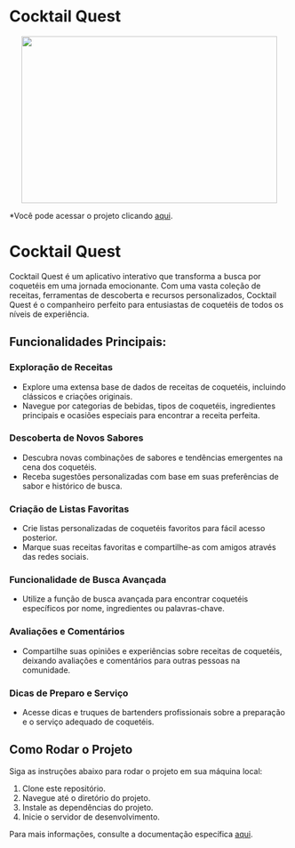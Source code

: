 # Cocktail Quest

<p align="center">
  <img width="460" height="300" src="https://github.com/Rafael-Lee1/Icons/blob/e265ad671364023fa67815a0962c01174ed8211f/Cocktails.png">
</p>

*Você pode acessar o projeto clicando <a href="https://cocktels-quest-react-production.up.railway.app/">aqui</a>.</p>

# Cocktail Quest

Cocktail Quest é um aplicativo interativo que transforma a busca por coquetéis em uma jornada emocionante. Com uma vasta coleção de receitas, ferramentas de descoberta e recursos personalizados, Cocktail Quest é o companheiro perfeito para entusiastas de coquetéis de todos os níveis de experiência.

## Funcionalidades Principais:

### Exploração de Receitas
- Explore uma extensa base de dados de receitas de coquetéis, incluindo clássicos e criações originais.
- Navegue por categorias de bebidas, tipos de coquetéis, ingredientes principais e ocasiões especiais para encontrar a receita perfeita.

### Descoberta de Novos Sabores
- Descubra novas combinações de sabores e tendências emergentes na cena dos coquetéis.
- Receba sugestões personalizadas com base em suas preferências de sabor e histórico de busca.

### Criação de Listas Favoritas
- Crie listas personalizadas de coquetéis favoritos para fácil acesso posterior.
- Marque suas receitas favoritas e compartilhe-as com amigos através das redes sociais.

### Funcionalidade de Busca Avançada
- Utilize a função de busca avançada para encontrar coquetéis específicos por nome, ingredientes ou palavras-chave.

### Avaliações e Comentários
- Compartilhe suas opiniões e experiências sobre receitas de coquetéis, deixando avaliações e comentários para outras pessoas na comunidade.

### Dicas de Preparo e Serviço
- Acesse dicas e truques de bartenders profissionais sobre a preparação e o serviço adequado de coquetéis.

## Como Rodar o Projeto

Siga as instruções abaixo para rodar o projeto em sua máquina local:
1. Clone este repositório.
2. Navegue até o diretório do projeto.
3. Instale as dependências do projeto.
4. Inicie o servidor de desenvolvimento.

Para mais informações, consulte a documentação específica <a href="https://create-react-app.dev/docs/getting-started">aqui</a>.</p>





